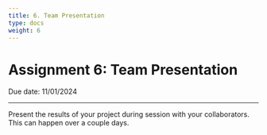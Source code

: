 ```yaml
---
title: 6. Team Presentation
type: docs
weight: 6
---
```


# Assignment 6: Team Presentation

Due date: 11/01/2024

---

Present the results of your project during session with your collaborators. This can happen over a couple days. 
